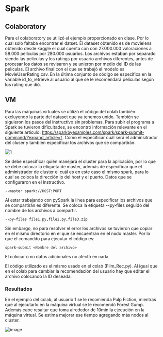 # Spark
## Colaboratory
Para el colaboratory se utilizó el ejemplo proporcionado en clase. Por lo cual solo faltaba encontrar el datset. El dataset obtenido es de movielens obtenido desde kaggle el cual cuenta con con 27.000.000 valoraciones a 58.000 películas por 280.000 usuarios. Los archivos estaban por separado siendo las películas y los ratings por usuario archivos diferentes, antes de procesar los datos se revisaron y se unieron por medio del ID de las películas. El archivo final con el que se trabajó el modelo es MovieUserRating.csv. En la última conjunto de código se especifica en la variable id_to_retrieve al usuario al que se le recomendará películas según los rating que dió.

## VM
Para las máquinas virtuales se utilizó el código del colab también excluyendo la parte del dataset que ya tenemos unido. También se siguieron los pasos del instructivo sin problemas. Para subir el programa a Spark se tuvieron dificultades, se encontró información relevante en el siguiente artículo: https://sparkbyexamples.com/spark/spark-submit-command/?expand_article=1. Como el especificar cuál será el adminsitrador del cluser y también especificar los archivos que se compartirán.

![1](https://github.com/l0stKitten/Spark/assets/92339980/cc9110bb-e2a9-4164-825e-199cb32f4dd1)

Se debe especificar quién manejará el cluster para la aplicación, por lo que se debe colocar la etiqueta de master, además de especificar que el administrador de cluster el cuál es en este caso el mismo spark, para lo cual se coloca la dirección ip del host y el puerto. Datos que se configuraron en el instructivo.
```
--master spark://HOST:PORT
```

Al estar trabajando con pySpark la línea para especificar los archivos que se compartirán es diferente. Se coloca la etiqueta --py-files seguido del nombre de los archivos a compartir.
```
--py-files file1.py,file2.py,file3.zip
```

Sin embargo, no para resolver el error los archivos se tuvieron que copiar en el mismo directorio en el que se encuentran en el nodo master. Por lo que el comanddo para ejecutar el código es:
```
spark-submit <Nombre del archivo>
```
El colocar o no datos adicionales no afectó en nada.

El código utilizado es el mismo usado en el colab (Film_Rec.py). Al igual que en el colab para cambiar la recomendación del usuario hay que editar el archivo colocando la ID deseada.

### Resultados
En el ejemplo del colab, al usuario 1 se le recomienda Pulp Fiction, mientras que al ejecutarlo en la máquina virtual se le recomendó Forest Gump. Además cabe resaltar que toma alrededor de 10min la ejecución en la máquina virtual. Se estima mejorar ese tiempo agregando más nodos al clúster.

![image](https://github.com/l0stKitten/Spark/assets/92339980/b1ac5e41-2e02-4929-84e5-49a1c96a29b6)


